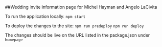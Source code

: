 ##Wedding invite information page for Michel Hayman and Angelo LaCivita

To run the application locally:
`npm start`

To deploy the changes to the site:
`npm run predeploy`
`npm run deploy`

The changes should be live on the URL listed in the package.json under `homepage`

